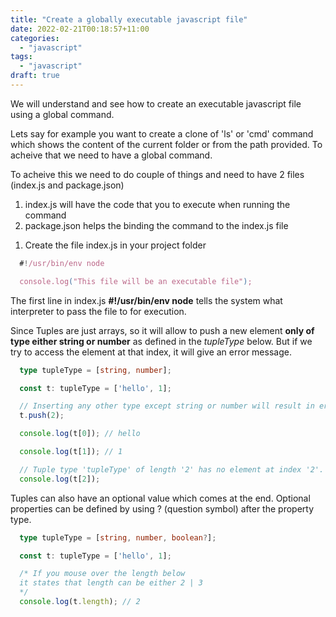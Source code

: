 ```yaml
---
title: "Create a globally executable javascript file"
date: 2022-02-21T00:18:57+11:00
categories: 
  - "javascript"
tags: 
  - "javascript"
draft: true
---
```


We will understand and see how to create an executable javascript file using a global command.

Lets say for example you want to create a clone of 'ls' or 'cmd' command which shows the content of the current folder or from the path provided. To acheive that we need to have a global command.

To acheive this we need to do couple of things and need to have 2 files (index.js and package.json)

1. index.js will have the code that you to execute when running the command
2. package.json helps the binding the command to the index.js file


1) Create the file index.js in your project folder
```javascript
  #!/usr/bin/env node

  console.log("This file will be an executable file");
```

The first line in index.js **#!/usr/bin/env node** tells the system what interpreter to pass the file to for execution.

Since Tuples are just arrays, so it will allow to push a new element **only of type either string or number** as defined in the _tupleType_ below. But if we try to access the element at that index, it will give an error message.

```typescript
  type tupleType = [string, number];

  const t: tupleType = ['hello', 1];

  // Inserting any other type except string or number will result in error
  t.push(2);

  console.log(t[0]); // hello

  console.log(t[1]); // 1

  // Tuple type 'tupleType' of length '2' has no element at index '2'.
  console.log(t[2]);
```

Tuples can also have an optional value which comes at the end. Optional properties can be defined by using ? (question symbol) after the property type.

```typescript
  type tupleType = [string, number, boolean?];

  const t: tupleType = ['hello', 1];

  /* If you mouse over the length below 
  it states that length can be either 2 | 3
  */
  console.log(t.length); // 2
```